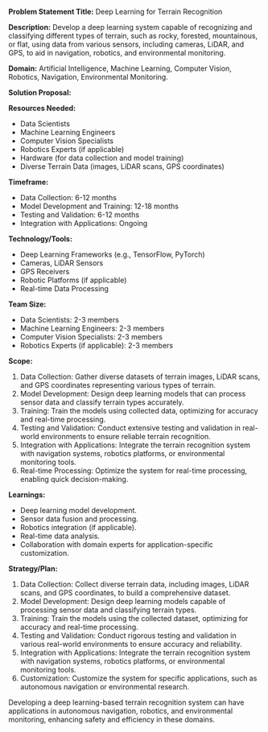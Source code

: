 **Problem Statement Title:** Deep Learning for Terrain Recognition

**Description:** Develop a deep learning system capable of recognizing and classifying different types of terrain, such as rocky, forested, mountainous, or flat, using data from various sensors, including cameras, LiDAR, and GPS, to aid in navigation, robotics, and environmental monitoring.

**Domain:** Artificial Intelligence, Machine Learning, Computer Vision, Robotics, Navigation, Environmental Monitoring.

**Solution Proposal:**

**Resources Needed:**
- Data Scientists
- Machine Learning Engineers
- Computer Vision Specialists
- Robotics Experts (if applicable)
- Hardware (for data collection and model training)
- Diverse Terrain Data (images, LiDAR scans, GPS coordinates)

**Timeframe:**
- Data Collection: 6-12 months
- Model Development and Training: 12-18 months
- Testing and Validation: 6-12 months
- Integration with Applications: Ongoing

**Technology/Tools:**
- Deep Learning Frameworks (e.g., TensorFlow, PyTorch)
- Cameras, LiDAR Sensors
- GPS Receivers
- Robotic Platforms (if applicable)
- Real-time Data Processing

**Team Size:**
- Data Scientists: 2-3 members
- Machine Learning Engineers: 2-3 members
- Computer Vision Specialists: 2-3 members
- Robotics Experts (if applicable): 2-3 members

**Scope:**
1. Data Collection: Gather diverse datasets of terrain images, LiDAR scans, and GPS coordinates representing various types of terrain.
2. Model Development: Design deep learning models that can process sensor data and classify terrain types accurately.
3. Training: Train the models using collected data, optimizing for accuracy and real-time processing.
4. Testing and Validation: Conduct extensive testing and validation in real-world environments to ensure reliable terrain recognition.
5. Integration with Applications: Integrate the terrain recognition system with navigation systems, robotics platforms, or environmental monitoring tools.
6. Real-time Processing: Optimize the system for real-time processing, enabling quick decision-making.

**Learnings:**
- Deep learning model development.
- Sensor data fusion and processing.
- Robotics integration (if applicable).
- Real-time data analysis.
- Collaboration with domain experts for application-specific customization.

**Strategy/Plan:**
1. Data Collection: Collect diverse terrain data, including images, LiDAR scans, and GPS coordinates, to build a comprehensive dataset.
2. Model Development: Design deep learning models capable of processing sensor data and classifying terrain types.
3. Training: Train the models using the collected dataset, optimizing for accuracy and real-time processing.
4. Testing and Validation: Conduct rigorous testing and validation in various real-world environments to ensure accuracy and reliability.
5. Integration with Applications: Integrate the terrain recognition system with navigation systems, robotics platforms, or environmental monitoring tools.
6. Customization: Customize the system for specific applications, such as autonomous navigation or environmental research.

Developing a deep learning-based terrain recognition system can have applications in autonomous navigation, robotics, and environmental monitoring, enhancing safety and efficiency in these domains.
